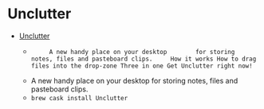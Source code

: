 # Unclutter
- [Unclutter](https://unclutterapp.com/)
  -          A new handy place on your desktop        for storing notes, files and pasteboard clips.     How it works How to drag files into the drop-zone Three in one Get Unclutter right now!
  - A new handy place on your desktop for storing notes, files and pasteboard clips.
  - `brew cask install Unclutter`
